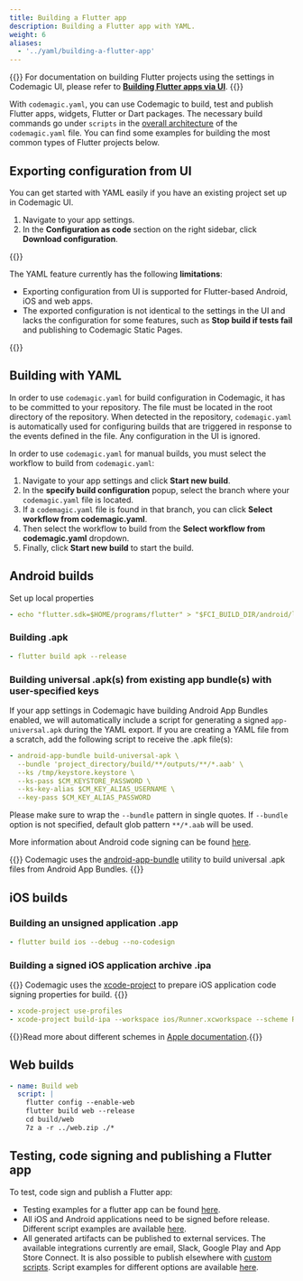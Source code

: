 ```yaml
---
title: Building a Flutter app
description: Building a Flutter app with YAML.
weight: 6
aliases:	
  - '../yaml/building-a-flutter-app'
---
```


{{<notebox>}}
For documentation on building Flutter projects using the settings in Codemagic UI, please refer to [**Building Flutter apps via UI**](../flutter/flutter-projects).
{{</notebox>}}

With `codemagic.yaml`, you can use Codemagic to build, test and publish Flutter apps, widgets, Flutter or Dart packages. The necessary build commands go under `scripts` in the [overall architecture](../getting-started/yaml#template) of the `codemagic.yaml` file. You can find some examples for building the most common types of Flutter projects below.

## Exporting configuration from UI

You can get started with YAML easily if you have an existing project set up in Codemagic UI. 

1. Navigate to your app settings.
2. In the **Configuration as code** section on the right sidebar, click **Download configuration**.

{{<notebox>}}

The YAML feature currently has the following **limitations**:

* Exporting configuration from UI is supported for Flutter-based Android, iOS and web apps.
* The exported configuration is not identical to the settings in the UI and lacks the configuration for some features, such as **Stop build if tests fail** and publishing to Codemagic Static Pages.

{{</notebox>}}

## Building with YAML

In order to use `codemagic.yaml` for build configuration in Codemagic, it has to be committed to your repository. The file must be located in the root directory of the repository. When detected in the repository, `codemagic.yaml` is automatically used for configuring builds that are triggered in response to the events defined in the file. Any configuration in the UI is ignored.

In order to use `codemagic.yaml` for manual builds, you must select the workflow to build from `codemagic.yaml`:

1. Navigate to your app settings and click **Start new build**. 
3. In the **specify build configuration** popup, select the branch where your `codemagic.yaml` file is located.
4. If a `codemagic.yaml` file is found in that branch, you can click **Select workflow from codemagic.yaml**.
5. Then select the workflow to build from the **Select workflow from codemagic.yaml** dropdown.
6. Finally, click **Start new build** to start the build.

## Android builds

Set up local properties

```yaml
- echo "flutter.sdk=$HOME/programs/flutter" > "$FCI_BUILD_DIR/android/local.properties"
```
### Building .apk

```yaml
- flutter build apk --release
```

### Building universal .apk(s) from existing app bundle(s) with user-specified keys

If your app settings in Codemagic have building Android App Bundles enabled, we will automatically include a script for generating a signed `app-universal.apk` during the YAML export. If you are creating a YAML file from a scratch, add the following script to receive the .apk file(s):

```yaml
- android-app-bundle build-universal-apk \
  --bundle 'project_directory/build/**/outputs/**/*.aab' \
  --ks /tmp/keystore.keystore \
  --ks-pass $CM_KEYSTORE_PASSWORD \
  --ks-key-alias $CM_KEY_ALIAS_USERNAME \
  --key-pass $CM_KEY_ALIAS_PASSWORD
```

Please make sure to wrap the `--bundle` pattern in single quotes. If `--bundle` option is not specified, default glob pattern `**/*.aab` will be used.

More information about Android code signing can be found [here](../code-signing-yaml/signing-android).

{{<notebox>}}
Codemagic uses the [android-app-bundle](https://github.com/codemagic-ci-cd/cli-tools/tree/master/docs/android-app-bundle#android-app-bundle) utility to build universal .apk files from Android App Bundles.
{{</notebox>}}

## iOS builds

### Building an unsigned application .app

```yaml
- flutter build ios --debug --no-codesign
```

### Building a signed iOS application archive .ipa

{{<notebox>}}
Codemagic uses the [xcode-project](https://github.com/codemagic-ci-cd/cli-tools/blob/master/docs/xcode-project/README.md#xcode-project) to prepare iOS application code signing properties for build.
{{</notebox>}}

```yaml
- xcode-project use-profiles
- xcode-project build-ipa --workspace ios/Runner.xcworkspace --scheme Runner
```

{{<notebox>}}Read more about different schemes in [Apple documentation](https://help.apple.com/xcode/mac/current/#/dev0bee46f46).{{</notebox>}}

## Web builds

```yaml
- name: Build web
  script: |
    flutter config --enable-web
    flutter build web --release
    cd build/web
    7z a -r ../web.zip ./*
```

## Testing, code signing and publishing a Flutter app

To test, code sign and publish a Flutter app:

* Testing examples for a flutter app can be found [here](../testing-yaml/testing/#flutter-test).
* All iOS and Android applications need to be signed before release. Different script examples are available [here](../publishing-yaml/distribution/).
* All generated artifacts can be published to external services. The available integrations currently are email, Slack, Google Play and App Store Connect. It is also possible to publish elsewhere with [custom scripts](../getting-started/yaml#scripts). Script examples for different options are available [here](../publishing-yaml/distribution/#publishing-a-flutter-package-to-pubdev).
